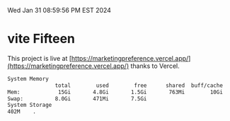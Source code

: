 Wed Jan 31 08:59:56 PM EST 2024

# vite Fifteen


This project is live at [https://marketingpreference.vercel.app/](https://marketingpreference.vercel.app/) thanks to Vercel.

```bash
System Memory
               total        used        free      shared  buff/cache   available
Mem:            15Gi       4.8Gi       1.5Gi       763Mi        10Gi        10Gi
Swap:          8.0Gi       471Mi       7.5Gi
System Storage
402M	.

